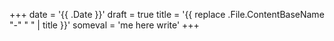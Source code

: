 +++
date = '{{ .Date }}'
draft = true
title = '{{ replace .File.ContentBaseName "-" " " | title }}'
someval = 'me here write'
+++
